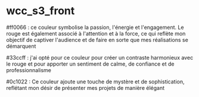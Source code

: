 # wcc_s3_front

#ff0066 : ce couleur symbolise la passion, l'énergie et l'engagement. Le rouge est également associé à l'attention et à la force, ce qui reflète mon objectif de captiver l'audience et de faire en sorte que mes réalisations se démarquent

#33ccff : j'ai opté pour ce couleur pour créer un contraste harmonieux avec le rouge et pour apporter un sentiment de calme, de confiance et de professionnalisme

#0c1022 : Ce couleur ajoute une touche de mystère et de sophistication, reflétant mon désir de présenter mes projets de manière élégant